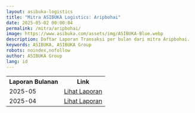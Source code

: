 ```yaml
---
layout: asibuka-logistics
title: "Mitra ASIBUKA Logistics: Aripbohai"
date: 2025-05-02 00:00:04
permalink: /mitra/aripbohai/
image: https://www.asibuka.com/assets/img/ASIBUKA-Blue.webp
description: Daftar Laporan Transaksi per bulan dari mitra Aripbohai.
keywords: ASIBUKA, ASIBUKA Group
robots: noindex,nofollow
author: ASIBUKA Group
lang: id
---
```

<div class='table-container'>
<table>
<tr>
<th>Laporan Bulanan</th><th>Link</th>
</tr>
<tr>
<td>2025-05</td>
<td><a class='btn block' title='Lihat Laporan' href='{{ page.permalink | replace: "/amp/", "" }}?function=komisi-asibuka-logistics&title=Mitra%20-%20Saripudin%20SiCepat%20Periode%202025-5&title1=Ringkasan&id1=2PACX-1vTPeqxEnkAUsKekA0eIwQVVYkwNwbjolgYHMSLBbMgM4vK9WStDfwXZW6raUkGvqah1BSPc7WXHCYa0&gid1=265557075'>Lihat Laporan</a></td>
</tr>
<tr>
<td>2025-04</td>
<td><a class='btn block' title='Lihat Laporan' href='{{ page.permalink | replace: "/amp/", "" }}?function=komisi-asibuka-logistics&title=Mitra%20-%20Saripudin%20SiCepat%20Periode%202025-5&title1=Ringkasan&id1=2PACX-1vRZQRuTGgKyhNgXwz0wGfAjiHrKJ4uKnfZ2wxC4ODCGBqX6wAk_scVHo-uJfezV2s7No2F4FNM05XNg&gid1=265557075'>Lihat Laporan</a></td>
</tr>
</table>
</div>